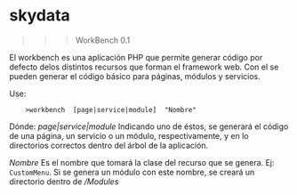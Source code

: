 skydata
=======

>>>WorkBench 0.1

El workbench es una aplicación PHP que permite generar código por defecto delos distintos recursos que forman el framework web. Con 
el se pueden generar el código básico para páginas, módulos y servicios.

Use:
```
	>workbench  [page|service|module]  "Nombre"
```

Dónde:
  *page|service|module* Indicando uno de éstos, se generará el código de una página, un servicio o un módulo, respectivamente, y en 
  lo directorios correctos dentro del árbol de la aplicación.
  
  *Nombre*  Es el nombre que tomará la clase del recurso que se genera. Ej: `CustomMenu`. Si se genera un módulo con este nombre, se
  creará un directorio dentro de */Modules*
  
